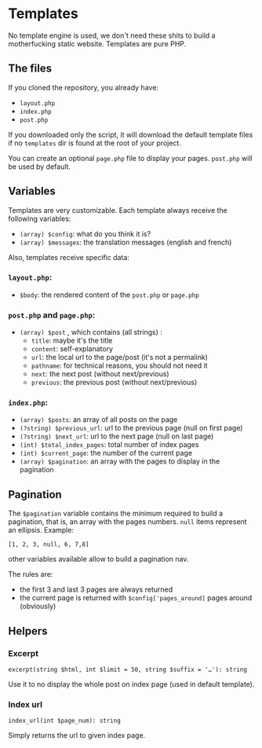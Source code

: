 # Templates

No template engine is used, we don't need these shits to build a motherfucking static website. Templates are pure PHP.

## The files

If you cloned the repository, you already have:
- `layout.php`
- `index.php`
- `post.php`

If you downloaded only the script, it will download the default template files if no `templates` dir is found at the root of your project.

You can create an optional `page.php` file to display your pages. `post.php` will be used by default.

## Variables

Templates are very customizable. Each template always receive the following variables:
- `(array) $config`: what do you think it is?
- `(array) $messages`: the translation messages (english and french)

Also, templates receive specific data:

### `layout.php`:
- `$body`: the rendered content of the `post.php` or `page.php`

### `post.php` and `page.php`:
- `(array) $post` , which contains (all strings) :
  - `title`: maybe it's the title
  - `content`: self-explanatory
  - `url`: the local url to the page/post (it's not a permalink)
  - `pathname`: for technical reasons, you should not need it
  - `next`: the next post (without next/previous)
  - `previous`: the previous post (without next/previous)

### `index.php`:
- `(array) $posts`: an array of all posts on the page
- `(?string) $previous_url`: url to the previous page (null on first page)
- `(?string) $next_url`: url to the next page (null on last page)
- `(int) $total_index_pages`: total number of index pages
- `(int) $current_page`: the number of the current page
- `(array) $pagination`: an array with the pages to display in the pagination

## Pagination

The `$pagination` variable contains the minimum required to build a pagination, that is, an array with the pages numbers. `null` items represent an ellipsis. Example:
```
[1, 2, 3, null, 6, 7,8]
```
other variables available allow to build a pagination nav.

The rules are:
- the first 3 and last 3 pages are always returned
- the current page is returned with `$config['pages_around]` pages around (obviously)
 

## Helpers

### Excerpt
`excerpt(string $html, int $limit = 50, string $suffix = '…'): string`

Use it to no display the whole post on index page (used in default template).

### Index url
`index_url(int $page_num): string`

Simply returns the url to given index page.
